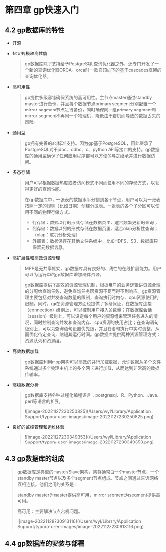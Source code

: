 # 第四章 gp快速入门

## 4.2 gp数据库的特性

- 开源

- 超大规模和高性能

  > gp数据库除了支持给予PostgreSQL查询优化器之外，还专门开发了一个新的查询优化器ORCA。orca时一款自顶向下的基于cascades框架的查询优化器。

- 高可用性

  > gp提供多级容错确保系统的高可用性。主节点master通过standby master进行备份，并且每个数据节点primary segment分别配置一个mirror segment节点进行备份，同时确保同一组primary segment和mirror segment不再同一个物理机，降低由于宕机而导致的数据丢失的风险。

- 通用型

  > gp拥有完善的sql标准支持。因为gp基于PostgreSQL，因此继承了PostgreSQL对于jdbc、odbc、c、python API等接口的支持。gp数据库的通用型确保了任何应用程序都可以方便的与之继承并进行数据访问。

- 多态存储

  > 用户可以根据数据热度或者访问模式不同而使用不同的存储方式，以获得更好的查询性能。
  >
  > 在gp数据库中，一张表的数据水平分割到各个节点，用户可以为一张表按照一定的规则（比如日期）创建分区表。一张表的各个子分区可以使用不同的物理存储方式。
  >
  > - 行存储：数据以行的形式存储在数据页里，适合频繁更新的查询；
  > - 列存储：数据以列的形式存储在数据页里，适合olap分析性查询；（olap：联机分析处理）
  > - 外部表：数据保存在其他文件系统中，比如HDFS、S3，数据库只保留元数据信息。

- 高扩展性和高效资源管理

  > MPP是无共享框架，gp数据库具有良好的、线性的在线扩展能力。用户可以为运行中的gp数据库增加硬件资源。
  >
  > gp数据库提供了高效的资源管理机制，根据用户的业务逻辑讲资源合理的分配给查询任务，避免查询任务因资源不足而得不到响应。gp资源管理主要包括对并发查询数量的限制，查询执行时内存、cpu资源使用的限制。同时，gp在资源管理方面也提供了多级保证，在数据库连接（connection）级别上，可以控制用户接入的数量；在数据库会话（session）级别上，可以设定每个用户的资源组来管理任务进入的情况，同时控制查询并发和查询内存、cpu资源的使用占比；在查询语句级别上，可以为查询语句设置优先级，并且在语句执行中实时调整，从而优化待定查询，缩短其运行时间。gp数据库提供两种资源管理方式：资源队列和资源组。

- 高效数据加载

  > gp数据库利用mpp架构可以高效的并行加载数据，允许数据从多个文件系统通过多个物理主机上的多个网卡进行加载，从而达到非常高的数据传输率。

- 高级数据分析

  > gp数据库支持各种过程化编程语言：postgresql、R、Python、Java、perl等语言的扩展。
  >
  > ![image-20221127230250825](/Users/wyl/Library/Application Support/typora-user-images/image-20221127230250825.png)

- 良好的监控管理和运维体验

  > ![image-20221127230349353](/Users/wyl/Library/Application Support/typora-user-images/image-20221127230349353.png)

## 4.3 gp数据库的组成

> gp数据库是典型的master/Slave架构，集群通常由一个master节点、一个standby master节点以及多个segment节点组成，节点之间通过告诉网络互相连接。他们之间的关系是：
>
> standby master为master提供高可用，mirror segment为segment提供高可用。
>
> 高可用：主要解决节点宕机问题。
>
> ![image-20221128230913116](/Users/wyl/Library/Application Support/typora-user-images/image-20221128230913116.png)

## 4.4 gp数据库的安装与部署

